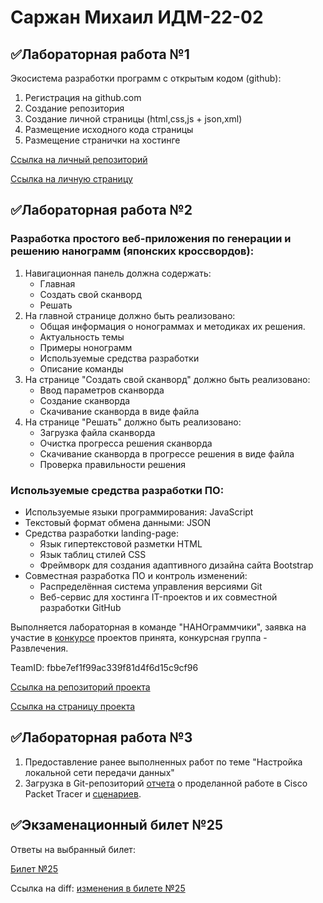 # Саржан Михаил ИДМ-22-02

## ✅Лабораторная работа №1
Экосистема разработки программ с открытым кодом (github):
1. Регистрация на github.com
2. Создание репозитория
3. Создание личной страницы (html,css,js + json,xml)
4. Размещение исходного кода страницы
5. Размещение странички на хостинге

[Ссылка на личный репозиторий](https://github.com/SarmiAnsim/SarmiAnsim.github.io)

[Ссылка на личную страницу](https://sarmiansim.github.io)

## ✅Лабораторная работа №2

### Разработка простого веб-приложения по генерации и решению нанограмм (японских кроссвордов):

1. Навигационная панель должна содержать:
    - Главная
    - Создать свой сканворд
    - Решать
2. На главной странице должно быть реализовано:
    - Общая информация о нонограммах и методиках их решения.
    - Актуальность темы
    - Примеры нонограмм
    - Используемые средства разработки
    - Описание команды
3. На странице "Создать свой сканворд" должно быть реализовано:
    - Ввод параметров сканворда
    - Создание сканворда
    - Скачивание сканворда в виде файла
4. На странице "Решать" должно быть реализовано:
    - Загрузка файла сканворда
    - Очистка прогресса решения сканворда
    - Скачивание сканворда в прогрессе решения в виде файла
    - Проверка правильности решения

### Используемые средства разработки ПО:

- Используемые языки программирования: JavaScript
- Текстовый формат обмена данными: JSON
- Средства разработки landing-page:
    - Язык гипертекстовой разметки HTML
    - Язык таблиц стилей CSS
    - Фреймворк для создания адаптивного дизайна сайта Bootstrap
- Совместная разработка ПО и контроль изменений:
    - Распределённая система управления версиями Git
    - Веб-сервис для хостинга IT-проектов и их совместной разработки GitHub

Выполняется лабораторная в команде "НАНОграммчики", заявка на участие в [конкурсе](https://idmit.ru) проектов принята, конкурсная группа - Развлечения.

TeamID: fbbe7ef1f99ac339f81d4f6d15c9cf96

[Ссылка на репозиторий проекта](https://github.com/SarmiAnsim/ITLabs)

[Ссылка на страницу проекта](https://sarmiansim.github.io/ITLabs/)
## ✅Лабораторная работа №3
1. Предоставление ранее выполненных работ по теме "Настройка локальной сети передачи данных"
2. Загрузка в Git-репозиторий [отчета](https://github.com/SarmiAnsim/SarmiAnsim.github.io/blob/main/ИДБ-18-02_Саржан_ЛР2.pdf) о проделанной работе в Cisco Packet Tracer и [сценариев](https://github.com/SarmiAnsim/SarmiAnsim.github.io/tree/main/scenarios).

## ✅Экзаменационный билет №25
Ответы на выбранный билет:

[Билет №25](https://github.com/stankin/inet-2022/wiki/exam25)

Ссылка на diff: [изменения в билете №25](https://github.com/stankin/inet-2022/wiki/exam25/_compare/5122ddd2075eb9c8403a6ea48537e7eb1edeb409...956a11a2a64f1c747350304251a8e35f6ef8a385)
